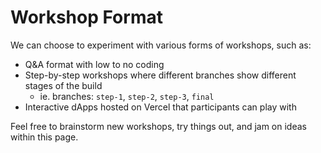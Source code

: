 # Workshop Format

We can choose to experiment with various forms of workshops, such as:

- Q&A format with low to no coding
- Step-by-step workshops where different branches show different stages of the build
    - ie. branches: `step-1`, `step-2`, `step-3`, `final`
- Interactive dApps hosted on Vercel that participants can play with

Feel free to brainstorm new workshops, try things out, and jam on ideas within this page.
